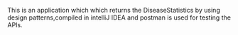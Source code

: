 This is an application which which returns the DiseaseStatistics by using design patterns,compiled in intelliJ IDEA and postman is used for testing the APIs.
